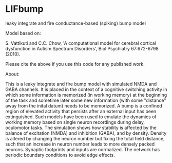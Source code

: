 LIFbump
=======

leaky integrate and fire conductance-based (spiking) bump model

Model based on:

S. Vattikuti and C.C. Chow, 'A computational model for cerebral cortical dysfunction in Autism Spectrum Disorders', 
Biol Psychiatry 67:672-6798 (2010).

Please cite the above if you use this code for any published work. 

About:

This is a leaky integrate and fire bump model with simulated NMDA and GABA channels.
It is placed in the context of a cognitive switching activity in which some information is memorized (in working memory) 
at the beginning of the task and sometime later some new information (with some "distance" away from the inital datum) 
needs to be memorized. A bump is a confined region of elevated activity that persists after an external input has been extinguished. 
Such models have been used to emulate the dynamics of working memory based on single neuron recordings during delay, oculomotor tasks. 
The simulation shows how stability is affected by the balance of excitation (NMDA) and inhibition (GABA),
and by density. Density is altered by changing the neuron number but fixing the total field distance, such that an increase in 
neuron number leads to more densely packed neurons. Synaptic footprints and inputs are normalized. 
The network has periodic boundary conditions to avoid edge effects. 
